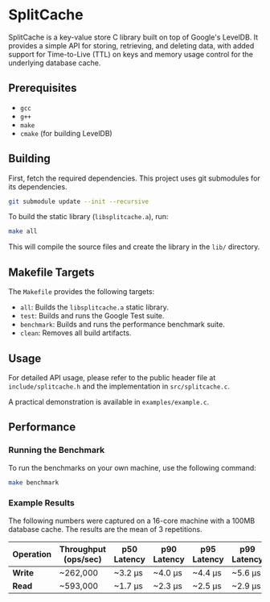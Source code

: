 # SplitCache

SplitCache is a key-value store C library built on top of Google's LevelDB. It provides a simple API for storing, retrieving, and deleting data, with added support for Time-to-Live (TTL) on keys and memory usage control for the underlying database cache.

## Prerequisites

- `gcc`
- `g++`
- `make`
- `cmake` (for building LevelDB)

## Building

First, fetch the required dependencies. This project uses git submodules for its dependencies.

```bash
git submodule update --init --recursive
```

To build the static library (`libsplitcache.a`), run:

```bash
make all
```

This will compile the source files and create the library in the `lib/` directory.

## Makefile Targets

The `Makefile` provides the following targets:

- `all`: Builds the `libsplitcache.a` static library.
- `test`: Builds and runs the Google Test suite.
- `benchmark`: Builds and runs the performance benchmark suite.
- `clean`: Removes all build artifacts.

## Usage

For detailed API usage, please refer to the public header file at `include/splitcache.h` and the implementation in `src/splitcache.c`.

A practical demonstration is available in `examples/example.c`.

## Performance

### Running the Benchmark

To run the benchmarks on your own machine, use the following command:

```bash
make benchmark
```

### Example Results

The following numbers were captured on a 16-core machine with a 100MB database cache. The results are the mean of 3 repetitions.

| Operation | Throughput (ops/sec) | p50 Latency | p90 Latency | p95 Latency | p99 Latency |
|-----------|------------------------|-------------|-------------|-------------|-------------|
| **Write** | ~262,000               | ~3.2 µs     | ~4.0 µs     | ~4.4 µs     | ~5.6 µs     |
| **Read**  | ~593,000               | ~1.7 µs     | ~2.3 µs     | ~2.5 µs     | ~2.9 µs     |
